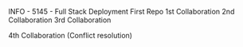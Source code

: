 INFO - 5145 - Full Stack Deployment
First Repo
1st Collaboration
2nd Collaboration
3rd Collaboration

4th Collaboration (Conflict resolution)